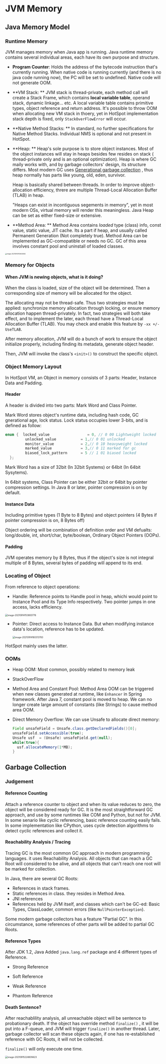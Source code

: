 # JVM Memory 

## Java Memory Model

### Runtime Memory

JVM manages memory when Java app is running. Java runtime memory contains several individual areas, each have its own purpose and structure.

- **Program Counter**: Holds the address of the bytecode instruction that's currently running. When native code is running currently (and there is no java code running now), the PC will be set to undefined. Native code will not generate OOM.

- **VM Stack: ** JVM stack is thread-private, each method call will create a Stack Frame, which contains **local variable table**, operand stack, dynamic linkage... etc.  A local variable table contains primitive types, object reference and return address. It's possible to throw OOM when allocating new VM stack in thoery, yet in HotSpot implementation stack depth is fixed, only `StackOverFlowError` will occur.

- **Native Method Stacks: ** In standard, no further specifications for Native Method Stacks. Individual NMS is optional and not present in HotSpot.

- **Heap: ** Heap's sole purpose is to store object instances. Most of the object instances will stay in heaps besides few resides on stack ( thread-private only and is an optional optimization). Heap is where GC maily works with, and by garbage collectors' design, its structure differs. Most modern GC uses [Generational garbage collection](https://en.wikipedia.org/wiki/Tracing_garbage_collection#Generational_GC_(ephemeral_GC)) , thus heap normally has parts like young, old, eden, survivor. 

  Heap is basically shared between threads. In order to improve object-allocation efficiency, threre are multiple Thread-Local Allocation Buffer (TLAB) in heap.

  "Heaps can exist in incontiguous segements in memory", yet in most modern OSs, virtual memory will render this meaningless. Java Heap can be set as either fixed-size or extensive.

- **Method Area: ** Method Area contains *loaded* type (class) info, const value, static value, JIT cache. Its a part if heap, and usually called Permanent Generation (Not completely true). Method Area can be implemented as GC-comopatible or needs no GC. GC of this area involves constant pool and uninstall of loaded classes.

<img src="./images/mem-1.png" alt="image-20210913155833692" style="zoom:33%;" />

### Memory for Objects

#### When JVM is newing objects, what is it doing?

When the class is loaded,  size of the object will be determined. Then a corresponding size of memory will be allocated for the object. 

The allocating may not be thread-safe. Thus two strategies must be applied: synchronize memory allocation through locking, or ensure memory allocation happen thread-privately. In fact, two strategies will both take effect, and to implement the later, each thread have a Thread-Local Allocation Buffer (TLAB). You may check and enable this feature by `-xx +/-UseTLAB`. 

After memory allocation, JVM will do a bunch of work to ensure the object initialize properly, including finding its metadata, generate object header.

Then, JVM will invoke the class's `<init>()` to construct the specific object.

### Object Memory Layout

In HotSpot VM, an Object in memory consists of 3 parts: Header, Instance Data and Padding.

#### Header

A header is divided into two parts: Mark Word and Class Pointer.

Mark Word stores object's runtime data, including hash code, GC gnerational age, lock status. Lock status occupies lower 3-bits, and is defined as follow: 

```java
enum {  locked_value                 = 0, // 0 00 Lightweight locked
         unlocked_value           = 1,// 0 01 unlocked
         monitor_value            = 2,// 0 10 heavyweight locked
         marked_value             = 3,// 0 11 marked for gc
         biased_lock_pattern      = 5 // 1 01 biased locked
  };
```

Mark Word has a size of 32bit (In 32bit Systems) or 64bit (In 64bit Sysytems). 

In 64bit systems, Class Pointer can be either 32bit or 64bit by pointer compression settings. In Java 8 or later, pointer compression is on by default.

#### Instance Data

Including primitive types (1 Byte to 8 Bytes) and object pointers (4 Bytes if pointer compression is on, 8 Bytes off)

Object ordering will be combination of definition order and VM defualts: long/double, int, short/char, byte/boolean, Ordinary Object Pointers (OOPs).

#### Padding

JVM operates memory by 8 Bytes, thus if the object's size is not integral multiple of 8 Bytes, several bytes of padding will append to its end.

### Locating of Object 

From reference to object operations:

- Handle: Reference points to Handle pool in heap, whichi would point to Instance Pool and its Type Info respectively. Two pointer jumps in one access, lacks efficiency.

<img src="images/mem-3.png" alt="image-20210914153800776" style="zoom:50%;" />

- Pointer: Direct access to Instance Data. But when modifying instance data's location, reference has to be updated.

  <img src="images/mem-4.png" alt="image-20210914160313783" style="zoom:50%;" />

HotSpot mainly uses the latter.

### OOMs

- Heap OOM: Most common, possibly related to  memory leak

- StackOverFlow

- Method Area and Constant Pool: Method Area OOM can be triggered when new classes generated at runtime, like `Enhancer` in Spring framework. After Java 7, constant pool is moved to heap. We can no longer create large amount of constants (like Strings) to cause method area OOM.

- Direct Memory Overflow: We can use Unsafe to allocate direct memory:

  ```java
  Field unsafeField = Unsafe.class.getDeclaredFields()[0];
  unsafeField.setAccessible(true);
  Unsafe usf  = (Unsafe) unsafeField.get(null);
  while(true){
  	usf.allocateMemory(1*MB);
  } 
  ```

## Garbage Collection

### Judgement

#### Reference Counting

Attach a reference counter to object and when its value reduces to zero, the object will be considered ready for GC. It is the most straightforward GC approach, and use by some runtimes like COM and Python, but not for JVM. In some senario like cyclic referencing, basic reference counting easily fails. In some implementation like CPython, uses cycle detection algorithms to detect cyclic references and collect it.

#### Reachability Analysis / Tracing

Tracing GC is the most common GC approach in modern programming languages. it uses Reachability Analysis. All objects that can reach a GC Root will considered to be alive, and all objects that can't reach one root will be marked for collection.

In Java, there are several GC Roots:

- References in stack frames.
- Static references in class. they resides in Method Area.
- JNI references
- References held by JVM itself, and classes which can't be GC-ed: Basic Types, ClassLoader, common errors (like `NullPointerException`).

Some modern garbage collectors has a feature "Partial GC". In this circumstance, some references of other parts will be added to partial GC Roots.

#### Reference Types

After JDK 1.2, Java Added `java.lang.ref` package and 4 different types of Reference.

- Strong Reference
- Soft Reference
- Weak Reference

- Phantom Reference

#### Death Sentence?

After reachablility analysis, all unreachable object will be sentence to probationary death. If the object has override method `finalize()` , it will be put into a F-queue, and JVM will trigger `finalize()` in another thread. Later, garbage collector will scan these objects again, if one has re-established reference with GC Roots, it will not be collected.

`finalize()` will only execute one time.

<img src="images/mem-6.png" alt="image-20210915224609423" style="zoom:50%;" />

